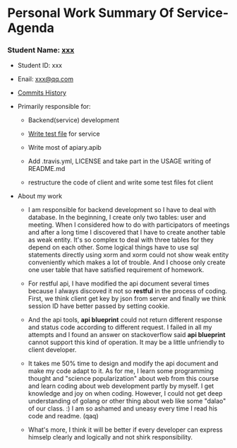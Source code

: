 # Personal Work Summary Of Service-Agenda

### Student Name: [xxx](https://github.com/freakkid)

* Student ID: xxx

* Enail: xxx@qq.com

* [Commits History](https://github.com/freakkid/service-agenda/commits?author=freakkid)

* Primarily responsible for:
    
    + Backend(service) development

    + [Write test file](https://github.com/freakkid/service-agenda/blob/master/service/entities/service_test.go) for service

    + Write most of apiary.apib

    + Add .travis.yml, LICENSE and take part in the USAGE writing of README.md

    + restructure the code of client and write some test files fot client

* About my work

    * I am responsible for backend development so I have to deal with database. In the beginning, I create only two tables: user and meeting. When I considered how to do with participators of meetings and after a long time I discovered that I have to create another table as weak entity. It's so complex to deal with three tables for they depend on each other. Some logical things have to use sql statements directly using xorm and xorm could not show weak entity conveniently which makes a lot of trouble. And I choose only create one user table that have satisfied requirement of homework.

    * For restful api, I have modified the api document several times because I always discoved it not so **restful** in the process of coding. First, we think client get key by json from server and finally we think session ID have better passed by setting cookie. 

    * And the api tools, **api blueprint** could not return different response and status code according to different request. I failed in all my attempts and I found an answer on stackoverflow said **api blueprint** cannot support this kind of operation. It may be a little unfriendly to client developer.

    * It takes me 50% time to design and modify the api document and make my code adapt to it. As for me, I learn some programming thought and "science popularization" about web from this course and learn coding about web development partly by myself. I get knowledge and joy on when coding. However, I could not get deep understanding of golang or other thing about web like some "dalao" of our class. :) I am so ashamed and uneasy every time I read his code and readme. (qaq)

    * What's more, I think it will be better if every developer can express himselp clearly and logically and not shirk responsibility.
